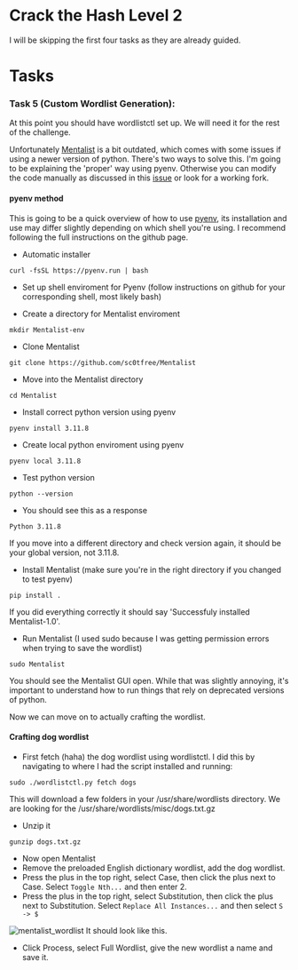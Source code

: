 # Crack the Hash Level 2 
I will be skipping the first four tasks as they are already guided. 

# Tasks

### Task 5 (Custom Wordlist Generation):
At this point you should have wordlistctl set up. We will need it for the rest of the challenge. 

Unfortunately [Mentalist](https://github.com/sc0tfree/Mentalist) is a bit outdated, which comes with some issues if using a newer version of python. There's two ways to solve this. I'm going to be explaining the 'proper' way using pyenv. Otherwise you can modify the code manually as discussed in this [issue](https://github.com/sc0tfree/Mentalist/issues/41) or look for a working fork.

#### pyenv method 
This is going to be a quick overview of how to use [pyenv](https://github.com/pyenv/pyenv#set-up-your-shell-environment-for-pyenv), its installation and use may differ slightly depending on which shell you're using. I recommend following the full instructions on the github page.

* Automatic installer 
```
curl -fsSL https://pyenv.run | bash
```
* Set up shell enviroment for Pyenv (follow instructions on github for your corresponding shell, most likely bash)

* Create a directory for Mentalist enviroment
```
mkdir Mentalist-env
```
* Clone Mentalist
```
git clone https://github.com/sc0tfree/Mentalist
```
* Move into the Mentalist directory
```
cd Mentalist
```
* Install correct python version using pyenv
```
pyenv install 3.11.8
```
* Create local python enviroment using pyenv
```
pyenv local 3.11.8
```
* Test python version
```
python --version
```
* You should see this as a response
```
Python 3.11.8
```
If you move into a different directory and check version again, it should be your global version, not 3.11.8. 
* Install Mentalist (make sure you're in the right directory if you changed to test pyenv)
```
pip install .
```
If you did everything correctly it should say 'Successfuly installed Mentalist-1.0'.
* Run Mentalist (I used sudo because I was getting permission errors when trying to save the wordlist)
```
sudo Mentalist
```
You should see the Mentalist GUI open. While that was slightly annoying, it's important to understand how to run things that rely on deprecated versions of python.

Now we can move on to actually crafting the wordlist.

#### Crafting dog wordlist 
* First fetch (haha) the dog wordlist using wordlistctl. I did this by navigating to where I had the script installed and running:
```
sudo ./wordlistctl.py fetch dogs
```
This will download a few folders in your /usr/share/wordlists directory. We are looking for the /usr/share/wordlists/misc/dogs.txt.gz
* Unzip it
```
gunzip dogs.txt.gz
```
* Now open Mentalist
* Remove the preloaded English dictionary wordlist, add the dog wordlist.
* Press the plus in the top right, select Case, then click the plus next to Case. Select `Toggle Nth...` and then enter 2.
* Press the plus in the top right, select Substitution, then click the plus next to Substitution. Select `Replace All Instances...` and then select `S -> $`

![mentalist_wordlist](https://github.com/user-attachments/assets/659fb317-4531-40f3-832f-634a397f5a3f)
It should look like this.
* Click Process, select Full Wordlist, give the new wordlist a name and save it.
